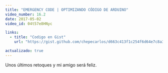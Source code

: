 ```yaml
---
title: "EMERGENCY CODE | OPTIMIZANDO CÓDIGO DE ARDUINO"
video_number: 16.2
date: 2017-05-02
video_id: 04t57e8HNyc

links:
  - title: "Codigo en Gist"
    url: "https://gist.github.com/chepecarlos/d663c413f1c254f6d64e7c8a3e285a7f"

actualizado: true
---
```

Unos últimos retoques y mi amigo será feliz.
